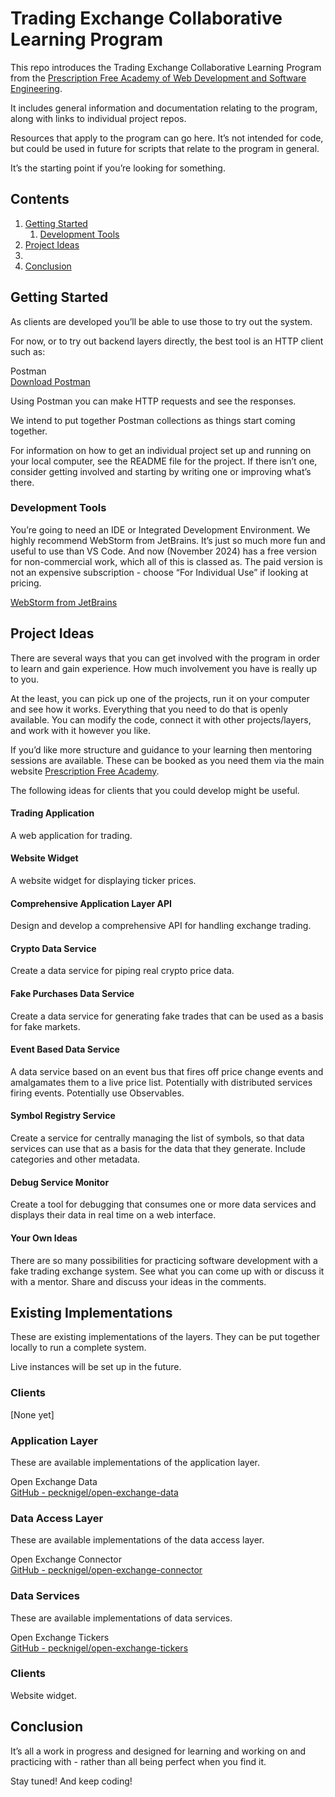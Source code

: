 
# Trading Exchange Collaborative Learning Program

This repo introduces the Trading Exchange Collaborative Learning Program from the [Prescription Free Academy of Web Development and Software Engineering](https://prescriptionfree.academy/).

It includes general information and documentation relating to the program, along with links to individual project repos.

Resources that apply to the program can go here. It’s not intended for code, but could be used in future for  scripts that relate to the program in general.

It’s the starting point if you’re looking for something.

## Contents

1. [Getting Started](#getting-started)
    1. [Development Tools](#development-tools)
2. [Project Ideas](#project-ideas)
3. 
4. [Conclusion](#conclusion)

## Getting Started

As clients are developed you’ll be able to use those to try out the system.

For now, or to try out backend layers directly, the best tool is an HTTP client such as:

Postman    
[Download Postman](https://www.postman.com/downloads/)

Using Postman you can make HTTP requests and see the responses.

We intend to put together Postman collections as things start coming together.

For information on how to get an individual project set up and running on your local computer, see the README file for the project. If there isn’t one, consider getting involved and starting by writing one or improving what’s there.

### Development Tools

You’re going to need an IDE or Integrated Development Environment. We highly recommend WebStorm from JetBrains. It’s just so much more fun and useful to use than VS Code. And now (November 2024) has a free version for non-commercial work, which all of this is classed as. The paid version is not an expensive subscription - choose “For Individual Use” if looking at pricing.

[WebStorm from JetBrains](https://www.jetbrains.com/webstorm/)

## Project Ideas

There are several ways that you can get involved with the program in order to learn and gain experience. How much involvement you have is really up to you.

At the least, you can pick up one of the projects, run it on your computer and see how it works. Everything that you need to do that is openly available. You can modify the code, connect it with other projects/layers, and work with it however you like.

If you’d like more structure and guidance to your learning then mentoring sessions are available. These can be booked as you need them via the main website [Prescription Free Academy](https://prescriptionfree.academy/).

The following ideas for clients that you could develop might be useful.

#### Trading Application

A web application for trading.

#### Website Widget

A website widget for displaying ticker prices.

#### Comprehensive Application Layer API

Design and develop a comprehensive API for handling exchange trading.

#### Crypto Data Service

Create a data service for piping real crypto price data.

#### Fake Purchases Data Service

Create a data service for generating fake trades that can be used as a basis for fake markets.

#### Event Based Data Service

A data service based on an event bus that fires off price change events and amalgamates them to a live price list. Potentially with distributed services firing events. Potentially use Observables.

#### Symbol Registry Service

Create a service for centrally managing the list of symbols, so that data services can use that as a basis for the data that they generate. Include categories and other metadata.

#### Debug Service Monitor

Create a tool for debugging that consumes one or more data services and displays their data in real time on a web interface.

#### Your Own Ideas

There are so many possibilities for practicing software development with a fake trading exchange system. See what you can come up with or discuss it with a mentor. Share and discuss your ideas in the comments.

## Existing Implementations

These are existing implementations of the layers. They can be put together locally to run a complete system.

Live instances will be set up in the future.

### Clients

[None yet]

### Application Layer

These are available implementations of the application layer.

Open Exchange Data    
[GitHub - pecknigel/open-exchange-data](https://github.com/pecknigel/open-exchange-data)

### Data Access Layer

These are available implementations of the data access layer.

Open Exchange Connector    
[GitHub - pecknigel/open-exchange-connector](https://github.com/pecknigel/open-exchange-connector)

### Data Services

These are available implementations of data services.

Open Exchange Tickers  
[GitHub - pecknigel/open-exchange-tickers](https://github.com/pecknigel/open-exchange-tickers)

### Clients

Website widget.

## Conclusion

It’s all a work in progress and designed for learning and working on and practicing with - rather than all being perfect when you find it.

Stay tuned! And keep coding!
